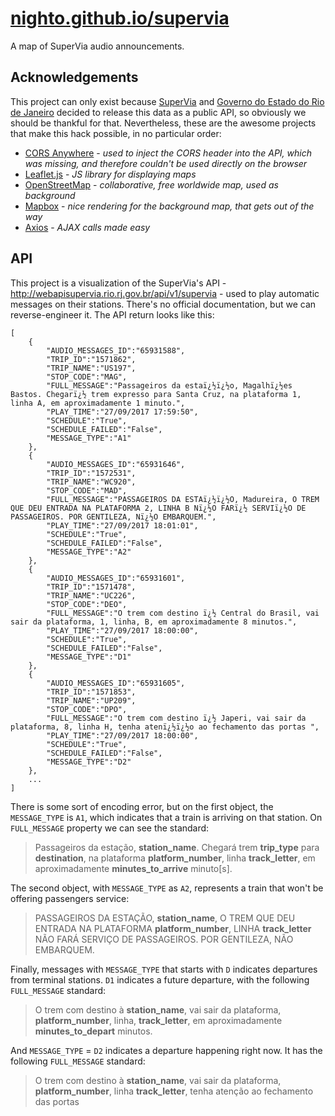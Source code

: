 # [nighto.github.io/supervia](https://nighto.github.io/supervia)
A map of SuperVia audio announcements.

## Acknowledgements
This project can only exist because [SuperVia](http://www.supervia.com.br/) and [Governo do Estado do Rio de Janeiro](http://www.rj.gov.br/) decided to release this data as a public API, so obviously we should be thankful for that. Nevertheless, these are the awesome projects that make this hack possible, in no particular order:

- [CORS Anywhere](https://cors-anywhere.herokuapp.com/) - _used to inject the CORS header into the API, which was missing, and therefore couldn't be used directly on the browser_
- [Leaflet.js](http://leafletjs.com/) - _JS library for displaying maps_
- [OpenStreetMap](https://osm.org) - _collaborative, free worldwide map, used as background_
- [Mapbox](https://www.mapbox.com/) - _nice rendering for the background map, that gets out of the way_
- [Axios](https://github.com/mzabriskie/axios) - _AJAX calls made easy_

## API

This project is a visualization of the SuperVia's API - http://webapisupervia.rio.rj.gov.br/api/v1/supervia - used to play automatic messages on their stations. There's no official documentation, but we can reverse-engineer it. The API return looks like this:

    [
        {
            "AUDIO_MESSAGES_ID":"65931588",
            "TRIP_ID":"1571862",
            "TRIP_NAME":"US197",
            "STOP_CODE":"MAG",
            "FULL_MESSAGE":"Passageiros da estaï¿½ï¿½o, Magalhï¿½es Bastos. Chegarï¿½ trem expresso para Santa Cruz, na plataforma 1, linha A, em aproximadamente 1 minuto.",
            "PLAY_TIME":"27/09/2017 17:59:50",
            "SCHEDULE":"True",
            "SCHEDULE_FAILED":"False",
            "MESSAGE_TYPE":"A1"
        },
        {
            "AUDIO_MESSAGES_ID":"65931646",
            "TRIP_ID":"1572531",
            "TRIP_NAME":"WC920",
            "STOP_CODE":"MAD",
            "FULL_MESSAGE":"PASSAGEIROS DA ESTAï¿½ï¿½O, Madureira, O TREM QUE DEU ENTRADA NA PLATAFORMA 2, LINHA B Nï¿½O FARï¿½ SERVIï¿½O DE PASSAGEIROS. POR GENTILEZA, Nï¿½O EMBARQUEM.",
            "PLAY_TIME":"27/09/2017 18:01:01",
            "SCHEDULE":"True",
            "SCHEDULE_FAILED":"False",
            "MESSAGE_TYPE":"A2"
        },
        {
            "AUDIO_MESSAGES_ID":"65931601",
            "TRIP_ID":"1571478",
            "TRIP_NAME":"UC226",
            "STOP_CODE":"DEO",
            "FULL_MESSAGE":"O trem com destino ï¿½ Central do Brasil, vai sair da plataforma, 1, linha, B, em aproximadamente 8 minutos.",
            "PLAY_TIME":"27/09/2017 18:00:00",
            "SCHEDULE":"True",
            "SCHEDULE_FAILED":"False",
            "MESSAGE_TYPE":"D1"
        },
        {
            "AUDIO_MESSAGES_ID":"65931605",
            "TRIP_ID":"1571853",
            "TRIP_NAME":"UP209",
            "STOP_CODE":"DPO",
            "FULL_MESSAGE":"O trem com destino ï¿½ Japeri, vai sair da plataforma, 8, linha H, tenha atenï¿½ï¿½o ao fechamento das portas ",
            "PLAY_TIME":"27/09/2017 18:00:00",
            "SCHEDULE":"True",
            "SCHEDULE_FAILED":"False",
            "MESSAGE_TYPE":"D2"
        },
        ...
    ]

There is some sort of encoding error, but on the first object, the `MESSAGE_TYPE` is `A1`, which indicates that a train is arriving on that station. On `FULL_MESSAGE` property we can see the standard:

> Passageiros da estação, **station_name**. Chegará trem **trip_type** para **destination**, na plataforma **platform_number**, linha **track_letter**, em aproximadamente **minutes_to_arrive** minuto[s].

The second object, with `MESSAGE_TYPE` as `A2`, represents a train that won't be offering passengers service:

> PASSAGEIROS DA ESTAÇÃO, **station_name**, O TREM QUE DEU ENTRADA NA PLATAFORMA **platform_number**, LINHA **track_letter** NÃO FARÁ SERVIÇO DE PASSAGEIROS. POR GENTILEZA, NÃO EMBARQUEM.

Finally, messages with `MESSAGE_TYPE` that starts with `D` indicates departures from terminal stations. `D1` indicates a future departure, with the following `FULL_MESSAGE` standard:

> O trem com destino à **station_name**, vai sair da plataforma, **platform_number**, linha, **track_letter**, em aproximadamente **minutes_to_depart** minutos.

And `MESSAGE_TYPE` = `D2` indicates a departure happening right now. It has the following `FULL_MESSAGE` standard:

> O trem com destino à **station_name**, vai sair da plataforma, **platform_number**, linha **track_letter**, tenha atenção ao fechamento das portas 
